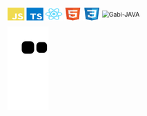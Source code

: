 


<!-- 
<div align="center">
  <a href="https://github.com/slvgs">
  <img height="180em" src="https://github-readme-stats.vercel.app/api?username=slvgs&show_icons=false&theme=dark&include_all_commits=true&count_private=true"/>
  <img height="180em" src="https://github-readme-stats.vercel.app/api/top-langs/?username=slvgs&layout=compact&langs_count=7&theme=dark"/>
</div> -->

<div style="display: inline_block"><br>
  <img align="center" alt="Gabi-Js" height="30" width="40" src="https://raw.githubusercontent.com/devicons/devicon/master/icons/javascript/javascript-plain.svg">
  <img align="center" alt="Gabi-Ts" height="30" width="40" src="https://raw.githubusercontent.com/devicons/devicon/master/icons/typescript/typescript-plain.svg">
  <img align="center" alt="Gabi-React" height="30" width="40" src="https://raw.githubusercontent.com/devicons/devicon/master/icons/react/react-original.svg">
  <img align="center" alt="Gabi-HTML" height="30" width="40" src="https://raw.githubusercontent.com/devicons/devicon/master/icons/html5/html5-original.svg">
  <img align="center" alt="Gabi-CSS" height="30" width="40" src="https://raw.githubusercontent.com/devicons/devicon/master/icons/css3/css3-original.svg">
  <img align="center" alt="Gabi-JAVA" height="30" width="40" 
 <img src="https://cdn.jsdelivr.net/gh/devicons/devicon/icons/java/java-plain.svg" />

          
 
</div>

  ![Snake animation](https://github.com/slvgs/slvgs/blob/output/github-contribution-grid-snake.svg)
